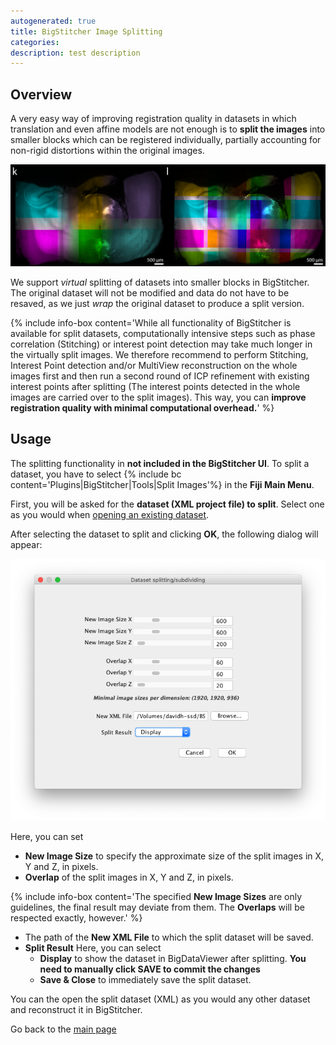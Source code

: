 ```yaml
---
autogenerated: true
title: BigStitcher Image Splitting
categories: 
description: test description
---
```


Overview
--------

A very easy way of improving registration quality in datasets in which translation and even affine models are not enough is to **split the images** into smaller blocks which can be registered individually, partially accounting for non-rigid distortions within the original images.

<img src="/media/BigStitcher splitting overview.png" width="800"/>

We support *virtual* splitting of datasets into smaller blocks in BigStitcher. The original dataset will not be modified and data do not have to be resaved, as we just *wrap* the original dataset to produce a split version.

{% include info-box content='While all functionality of BigStitcher is available for split datasets, computationally intensive steps such as phase correlation (Stitching) or interest point detection may take much longer in the virtually split images. We therefore recommend to perform Stitching, Interest Point detection and/or MultiView reconstruction on the whole images first and then run a second round of ICP refinement with existing interest points after splitting (The interest points detected in the whole images are carried over to the split images). This way, you can **improve registration quality with minimal computational overhead.**' %}

Usage
-----

The splitting functionality in **not included in the BigStitcher UI**. To split a dataset, you have to select {% include bc content='Plugins|BigStitcher|Tools|Split Images'%} in the **Fiji Main Menu**.

First, you will be asked for the **dataset (XML project file) to split**. Select one as you would when [opening an existing dataset](/plugins/bigstitcher/open-existing).

After selecting the dataset to split and clicking **OK**, the following dialog will appear:

<img src="/media/BigStitcher splitting dialog.png" width="600"/>

Here, you can set

-   **New Image Size** to specify the approximate size of the split images in X, Y and Z, in pixels.
-   **Overlap** of the split images in X, Y and Z, in pixels.

{% include info-box content='The specified **New Image Sizes** are only guidelines, the final result may deviate from them. The **Overlaps** will be respected exactly, however.' %}

-   The path of the **New XML File** to which the split dataset will be saved.
-   **Split Result** Here, you can select
    -   **Display** to show the dataset in BigDataViewer after splitting. **You need to manually click SAVE to commit the changes**
    -   **Save & Close** to immediately save the split dataset.

You can the open the split dataset (XML) as you would any other dataset and reconstruct it in BigStitcher.

Go back to the [main page](BigStitcher#Documentation)
